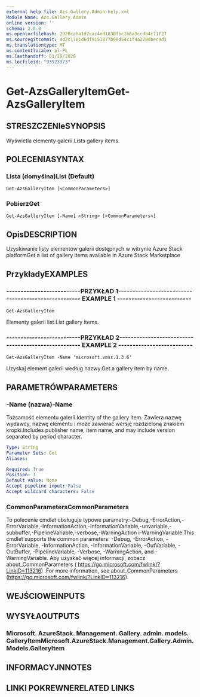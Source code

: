 ```yaml
---
external help file: Azs.Gallery.Admin-help.xml
Module Name: Azs.Gallery.Admin
online version: ''
schema: 2.0.0
ms.openlocfilehash: 2020caba1d7cac4ed1830fbc1b6a3ccdb4c71f27
ms.sourcegitcommit: 4d2c178cd6df9151877b08d54c1f4a228dbec9d1
ms.translationtype: MT
ms.contentlocale: pl-PL
ms.lasthandoff: 01/29/2020
ms.locfileid: "93523373"
---
```

# <span data-ttu-id="cc492-101">Get-AzsGalleryItem</span><span class="sxs-lookup"><span data-stu-id="cc492-101">Get-AzsGalleryItem</span></span>

## <span data-ttu-id="cc492-102">STRESZCZENIe</span><span class="sxs-lookup"><span data-stu-id="cc492-102">SYNOPSIS</span></span>
<span data-ttu-id="cc492-103">Wyświetla elementy galerii.</span><span class="sxs-lookup"><span data-stu-id="cc492-103">Lists gallery items.</span></span>

## <span data-ttu-id="cc492-104">POLECENIA</span><span class="sxs-lookup"><span data-stu-id="cc492-104">SYNTAX</span></span>

### <span data-ttu-id="cc492-105">Lista (domyślna)</span><span class="sxs-lookup"><span data-stu-id="cc492-105">List (Default)</span></span>
```
Get-AzsGalleryItem [<CommonParameters>]
```

### <span data-ttu-id="cc492-106">Pobierz</span><span class="sxs-lookup"><span data-stu-id="cc492-106">Get</span></span>
```
Get-AzsGalleryItem [-Name] <String> [<CommonParameters>]
```

## <span data-ttu-id="cc492-107">Opis</span><span class="sxs-lookup"><span data-stu-id="cc492-107">DESCRIPTION</span></span>
<span data-ttu-id="cc492-108">Uzyskiwanie listy elementów galerii dostępnych w witrynie Azure Stack platform</span><span class="sxs-lookup"><span data-stu-id="cc492-108">Get a list of gallery items available in Azure Stack Marketplace</span></span>

## <span data-ttu-id="cc492-109">Przykłady</span><span class="sxs-lookup"><span data-stu-id="cc492-109">EXAMPLES</span></span>

### <span data-ttu-id="cc492-110">--------------------------PRZYKŁAD 1--------------------------</span><span class="sxs-lookup"><span data-stu-id="cc492-110">-------------------------- EXAMPLE 1 --------------------------</span></span>
```
Get-AzsGalleryItem
```

<span data-ttu-id="cc492-111">Elementy galerii list.</span><span class="sxs-lookup"><span data-stu-id="cc492-111">List gallery items.</span></span>

### <span data-ttu-id="cc492-112">--------------------------PRZYKŁAD 2--------------------------</span><span class="sxs-lookup"><span data-stu-id="cc492-112">-------------------------- EXAMPLE 2 --------------------------</span></span>
```
Get-AzsGalleryItem -Name 'microsoft.vmss.1.3.6'
```

<span data-ttu-id="cc492-113">Uzyskaj element galerii według nazwy.</span><span class="sxs-lookup"><span data-stu-id="cc492-113">Get a gallery item by name.</span></span>

## <span data-ttu-id="cc492-114">PARAMETRÓW</span><span class="sxs-lookup"><span data-stu-id="cc492-114">PARAMETERS</span></span>

### <span data-ttu-id="cc492-115">-Name (nazwa)</span><span class="sxs-lookup"><span data-stu-id="cc492-115">-Name</span></span>
<span data-ttu-id="cc492-116">Tożsamość elementu galerii.</span><span class="sxs-lookup"><span data-stu-id="cc492-116">Identity of the gallery item.</span></span>
<span data-ttu-id="cc492-117">Zawiera nazwę wydawcy, nazwę elementu i może zawierać wersję rozdzieloną znakiem kropki.</span><span class="sxs-lookup"><span data-stu-id="cc492-117">Includes publisher name, item name, and may include version separated by period character.</span></span>

```yaml
Type: String
Parameter Sets: Get
Aliases: 

Required: True
Position: 1
Default value: None
Accept pipeline input: False
Accept wildcard characters: False
```

### <span data-ttu-id="cc492-118">CommonParameters</span><span class="sxs-lookup"><span data-stu-id="cc492-118">CommonParameters</span></span>
<span data-ttu-id="cc492-119">To polecenie cmdlet obsługuje typowe parametry:-Debug,-ErrorAction,-ErrorVariable,-InformationAction,-InformationVariable,-unvariable,-subbuffer,-PipelineVariable,-verbose,-WarningAction i-WarningVariable.</span><span class="sxs-lookup"><span data-stu-id="cc492-119">This cmdlet supports the common parameters: -Debug, -ErrorAction, -ErrorVariable, -InformationAction, -InformationVariable, -OutVariable, -OutBuffer, -PipelineVariable, -Verbose, -WarningAction, and -WarningVariable.</span></span> <span data-ttu-id="cc492-120">Aby uzyskać więcej informacji, zobacz about_CommonParameters ( https://go.microsoft.com/fwlink/?LinkID=113216) .</span><span class="sxs-lookup"><span data-stu-id="cc492-120">For more information, see about_CommonParameters (https://go.microsoft.com/fwlink/?LinkID=113216).</span></span>

## <span data-ttu-id="cc492-121">WEJŚCIOWE</span><span class="sxs-lookup"><span data-stu-id="cc492-121">INPUTS</span></span>

## <span data-ttu-id="cc492-122">WYSYŁA</span><span class="sxs-lookup"><span data-stu-id="cc492-122">OUTPUTS</span></span>

### <span data-ttu-id="cc492-123">Microsoft. AzureStack. Management. Gallery. admin. models. GalleryItem</span><span class="sxs-lookup"><span data-stu-id="cc492-123">Microsoft.AzureStack.Management.Gallery.Admin.Models.GalleryItem</span></span>

## <span data-ttu-id="cc492-124">INFORMACYJN</span><span class="sxs-lookup"><span data-stu-id="cc492-124">NOTES</span></span>

## <span data-ttu-id="cc492-125">LINKI POKREWNE</span><span class="sxs-lookup"><span data-stu-id="cc492-125">RELATED LINKS</span></span>

